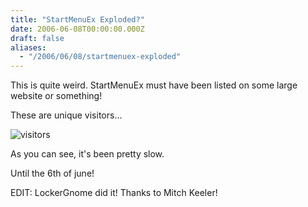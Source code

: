 ```yaml
---
title: "StartMenuEx Exploded?"
date: 2006-06-08T00:00:00.000Z
draft: false
aliases:
  - "/2006/06/08/startmenuex-exploded"
---
```

This is quite weird. StartMenuEx must have been listed on some large website or something!

These are unique visitors...

![visitors](/visitors.jpg)

As you can see, it's been pretty slow.

Until the 6th of june!

EDIT: LockerGnome did it! Thanks to Mitch Keeler!
